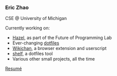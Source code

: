 ### Eric Zhao

CSE @ University of Michigan

Currently working on:
-   [Hazel](https://hazel.org), as part of the Future of Programming Lab
-   Ever-changing [dotfiles](https://github.com/Dophin2009/dotfiles)
-   [Wikichan](https://github.com/Dophin2009/wikichan), a browser extension and userscript
-   [shelf](https://github.com/Dophin2009/shelf), a dotfiles tool
-   Various other small projects, all the time

[Resumé](https://github.com/Dophin2009/cv/releases/download/latest/cv.pdf)
